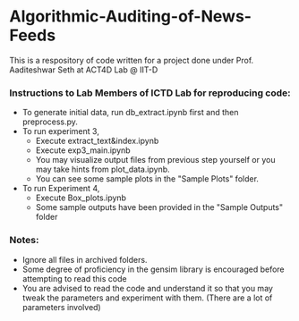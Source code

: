 # Algorithmic-Auditing-of-News-Feeds
This is a respository of code written for a project done under Prof. Aaditeshwar Seth at ACT4D Lab @ IIT-D

### Instructions to Lab Members of ICTD Lab for reproducing code:
* To generate initial data, run db_extract.ipynb first and then preprocess.py.
* To run experiment 3,
    * Execute extract_text&index.ipynb
    * Execute exp3_main.ipynb
    * You may visualize output files from previous step yourself or you may take hints from plot_data.ipynb.
    * You can see some sample plots in the "Sample Plots" folder.
* To run Experiment 4,
    * Execute Box_plots.ipynb
    * Some sample outputs have been provided in the "Sample Outputs" folder

### Notes:
* Ignore all files in archived folders.
* Some degree of proficiency in the gensim library is encouraged before attempting to read this code
* You are advised to read the code and understand it so that you may tweak the parameters and experiment with them. (There are a lot of parameters involved)


